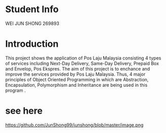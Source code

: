 # Student Info
WEI JUN SHONG 269893
# Introduction
This project shows the application of Pos Laju Malaysia consisting 4 types of services including Next-Day Delivery, Same-Day Delivery, Prepaid Box and Envelop, Pos Ekspres. The aim of this project is to enchance and improve the services provided by Pos Laju Malaysia. Thus, 4 major principles of Object Oriented Programming in which are Abstraction, Encapsulation, Polymorphism and Inheritance are being used in this program .
# see here
https://github.com/JunShong99/junshong/blob/master/image.png
